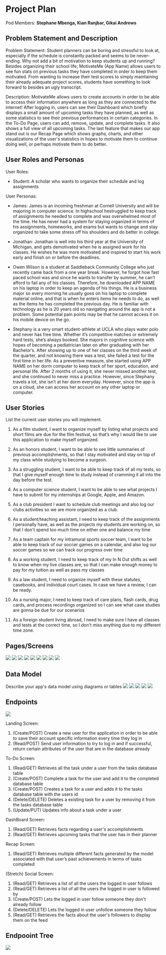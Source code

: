 # Project Plan

Pod Members: **Stephane Mbenga, Kian Ranjbar, Gikai Andrews**

## Problem Statement and Description

Problem Statement: Student planners can be boring and stressful to look at, especially if the schedule is constantly packed and seems to be never-ending. Why not add a bit of motivation to keep students up and running? Besides organizing their school life, MotivateMe (App Name) allows users to see fun stats on previous tasks they have completed in order to keep them motivated. From wanting to increase their test scores to simply maintaining their already adequate project scores, students have something to look forward to besides an ugly transcript.

Description: MotivateMe allows users to create accounts in order to be able to access their information anywhere as long as they are connected to the internet! After logging in, users can see their Dashboard which briefly displays a small amount of upcoming tasks they have planned, as well as some statistics to see their previous performances in certain categories. In the To-Do Page, users can add, remove, update, and complete tasks. It also shows a full view of all upcoming tasks. The last feature that makes our app stand out is our Recap Page which shows graphs, charts, and other visualizations of the user's statistics in hopes to motivate them to continue doing well, or perhaps motivate them to do better.

## User Roles and Personas

User Roles:
* Student: A scholar who wants to organize their schedule and log assignments


User Personas:

* James: James is an incoming freshman at Cornell University and will be majoring in computer science. In highschool hestruggled to keep track of assignments he needed to complete and was overwhelmed most of the time. He 
  has never had a system for staying organized in terms of his assignments, homeworks, and exams but wants to change and stay organized to take some stress off his    shoulders and do better in college. 
   
* Jonathan: Jonathan is well into his third year at the University of Michigan, and gets demotivated when he is assigned work for his classes. He wishes he was more motivated and inspired to start his work early and finish on or before the deadlines.

* Owen Wilson is a student at Saddleback Community College who just recently came back from a one year break. However, he forgot how fast paced school was and since he wants to transfer by summer, he can’t afford to fail any of his classes. Therefore, he downloaded APP NAME on his laptop in order to keep an agenda of his things. He is a business major so every morning he usually goes on his laptop to complete material online, and that is when he enters items he needs to do, as well as the items he has completed the previous day. He is familiar with technology as he is 20 years old so navigating around the app is not a problem. Some potential pain points may be that he cannot access it on his mobile device on the go.

* Stephany is a very smart student-athlete at UCLA who plays water polo and never has free time. Whether it’s competitive matches or extremely hard tests, she’s always booked. She majors in cognitive science with hopes of becoming a pediatrician later on after graduating with her Bachelor’s. After showing up to one of her classes on the third week of the quarter, and not knowing there was a test, she failed a test for the first time in her life. As a preventive measure, she started using APP NAME on her dorm computer to keep track of her sport, education, and personal life. After 2 months of using it, she never missed another test, and she continued to never miss a practice. However, since Stephany travels a lot, she isn’t at her dorm everyday. However, since the app is on a cloud, she can access her account on any other laptop or computer.


## User Stories

List the current user stories you will implement.

1. As a film student, I want to organize myself by listing what projects and short films are due for the film festival, so that’s why I would like to use this application to make myself organized.

2. As an honors student, I want to be able to see little summaries of previous accomplishments, so that I stay motivated and stay on top of my class while studying to become a surgeon.

3. As a struggling student, I want to be able to keep track of all my tests, so that I give myself enough time to study instead of cramming it all into the day before the test.

4. As a computer science student, I want to be able to see what projects I have to submit for my internships at Google, Apple, and Amazon.

5. As a club president I want to schedule club meetings and also log our clubs activities so we are more organized as a club.

6. As a student/teaching assistant, I need to keep track of the assignments I personally have, as well as the projects my students are working on, so that I don't spend too much time on either one and balance my time

7.  As a team captain for my intramural sports soccer team, I want to be able to keep track of our soccer games on a calendar, and also log our soccer games so we can track our progress over time

8.  As a working student, I need to keep track of my In N Out shifts as well to know when my live classes are, so that I can make enough money to pay for my tuition as well as pass my classes

9.  As a law student, I need to organize myself with these statutes, casebooks, and individual court cases. In case we have a review, I can be ready. 

10. As a nursing major, I need to keep track of care plans, flash cards, drug cards, and process recordings organized so I can see what case studies are gonna be due for our scenarios

11. As a foreign student living abroad, I need to make sure I have all classes and tests at the correct time, so I don't miss anything due to my different time zone.

## Pages/Screens

![](https://i.imgur.com/4dfBIIA.png)
![](https://i.imgur.com/udCRd6P.png)
![](https://i.imgur.com/8tJJMD2.png)
![](https://i.imgur.com/A6Ggans.png)
![](https://i.imgur.com/qcPwNQu.png)
![](https://i.imgur.com/ticuZkR.png)
![](https://i.imgur.com/KdgvUkx.png)
![](https://i.imgur.com/LvSt6oz.png)
![](https://i.imgur.com/C8oEEEu.png)

## Data Model

Describe your app's data model using diagrams or tables
![](https://i.imgur.com/lydhAYG.png)
![](https://i.imgur.com/fsu4xPm.png)
![](https://i.imgur.com/joEi2qJ.png)
![](https://i.imgur.com/xk73yO4.png)
![](https://i.imgur.com/wjyOAtT.png)

## Endpoints
![](https://i.imgur.com/BFCQJvh.png)

Landing Screen:
1. (Create/POST) Create a new user for the application in order to be able to save their account specific information every time they log in
2. (Read/POST) Send user information to try to log in and if successful, return certain attributes of the user that are in the database already

To-Do Screen:
1. (Read/GET) Retrieves all the task under a user from the tasks database table
2. (Create/POST) Complete a task for the user and add it to the completed database table
3. (Create/POST) Creates a task for a user and adds it to the tasks database table with the users id
4. (Delete/DELETE) Deletes a existing task for a user by removing it from the tasks database table 
5. (Update/PUT) Updates info about a task under a user

DashBoard Screen:
1. (Read/GET) Retrieves facts regarding a user's accomplishments
2. (Read/GET) Retrieves upcoming tasks that the user has in their planner

Recap Screen:
1. (Read/GET) Retrieves multiple different facts generated by the model associated with that user’s past achievements in terms of tasks completed

(Stretch) Social Screen:
1. (Read/GET) Retrieves a list of all the users the logged in user follows
2. (Read/GET) Retrieves a list of all the users the logged in user is followed by
3. (Create/POST) Lets the logged in user follow someone they don't already follow
4. (Delete/DELETE) Lets the logged in user unfollow someone they follow
5. (Read/GET) Retrieves the facts about the user's followers to display them on the feed

## Endpooint Tree
![](https://i.imgur.com/wMhd3GI.png)
